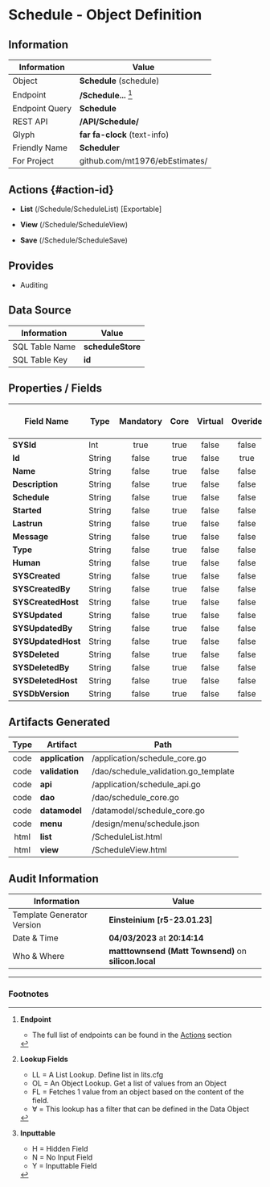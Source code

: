 # **Schedule** - Object Definition
##  Information
| Information  | Value  |
|---|---|
|Object         |**Schedule** (schedule) |
|Endpoint 	    |**/Schedule...** [^1]|
|Endpoint Query |**Schedule**|
|REST API|**/API/Schedule/**|
Glyph|**far fa-clock** (text-info)
Friendly Name|**Scheduler**|
|For Project    |github.com/mt1976/ebEstimates/|

##  Actions {#action-id}
* **List** (/Schedule/ScheduleList) [Exportable]
* **View** (/Schedule/ScheduleView)

* **Save** (/Schedule/ScheduleSave)









##  Provides


* Auditing 




##  Data Source 
| Information  | Value  |
|---|---|
SQL Table Name       | **scheduleStore**
SQL Table Key | **id**



##  Properties / Fields
| Field Name| Type | Mandatory | Core | Virtual | Overide | Lookup [^2]| Lookup Object      | Lookup Field Source         | Lookup Return Value                | Inputable [^3]|DB Column|Default Value| No Change | Callout | Internal | Display | Mask |
| -- | --  | :--: | :--: | :--: |:--: |:--: |:--: |-- |-- |:--: |-- | --| :--: | :--: | :--: | -- | -- |
|**SYSId**|Int|true|true|false|false|||||NH|_id|0|false|false|true|text||
|**Id**|String|false|true|false|true|||||H|id||true|false|false|text||
|**Name**|String|false|true|false|false|||||Y|name||false|false|false|text||
|**Description**|String|false|true|false|false|||||Y|description||false|false|false|text||
|**Schedule**|String|false|true|false|false|||||Y|schedule||false|false|false|text||
|**Started**|String|false|true|false|false|||||Y|started||false|false|false|text||
|**Lastrun**|String|false|true|false|false|||||Y|lastrun||false|false|false|text||
|**Message**|String|false|true|false|false|||||Y|message||false|false|false|text||
|**Type**|String|false|true|false|false|||||Y|type||false|false|false|text||
|**Human**|String|false|true|false|false|||||Y|human||false|false|false|text||
|**SYSCreated**|String|false|true|false|false|||||NH|_created||false|false|true|text||
|**SYSCreatedBy**|String|false|true|false|false|||||NH|_createdBy||false|false|true|text||
|**SYSCreatedHost**|String|false|true|false|false|||||NH|_createdHost||false|false|true|text||
|**SYSUpdated**|String|false|true|false|false|||||NH|_updated||false|false|true|text||
|**SYSUpdatedBy**|String|false|true|false|false|||||NH|_updatedBy||false|false|true|text||
|**SYSUpdatedHost**|String|false|true|false|false|||||NH|_updatedHost||false|false|true|text||
|**SYSDeleted**|String|false|true|false|false|||||NH|_deleted||false|false|true|text||
|**SYSDeletedBy**|String|false|true|false|false|||||NH|_deletedBy||false|false|true|text||
|**SYSDeletedHost**|String|false|true|false|false|||||NH|_deletedHost||false|false|true|text||
|**SYSDbVersion**|String|false|true|false|false|||||NH|_dbVersion||false|false|true|text||


##  Artifacts Generated
| Type | Artifact | Path|
| :--: | -- | -- |
| code | **application** | /application/schedule_core.go |
| code | **validation** | /dao/schedule_validation.go_template |
| code | **api** | /application/schedule_api.go |
| code | **dao** | /dao/schedule_core.go |
| code | **datamodel** | /datamodel/schedule_core.go |
| code | **menu** | /design/menu/schedule.json |
| html | **list** | /ScheduleList.html |
| html | **view** | /ScheduleView.html |


## Audit Information
| Information  | Value |
|---|---|
Template Generator Version   | **Einsteinium [r5-23.01.23]**
Date & Time		     | **04/03/2023** at **20:14:14**
Who & Where		     | **matttownsend (Matt Townsend)** on **silicon.local**

---
### Footnotes
[^1]: **Endpoint**
    * The full list of endpoints can be found in the [Actions](#action-id) section
[^2]: **Lookup Fields**
    * LL = A List Lookup. Define list in lits.cfg
    * OL = An Object Lookup. Get a list of values from an Object
    * FL = Fetches 1 value from an object based on the content of the field. 
    * ∀ = This lookup has a filter that can be defined in the Data Object
[^3]: **Inputtable**   
    * H = Hidden Field
    * N = No Input Field
    * Y = Inputtable Field